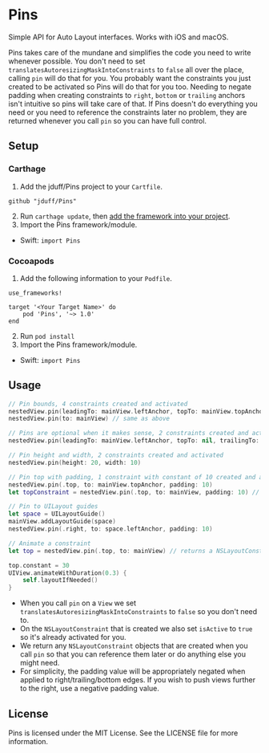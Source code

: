 # Pins
Simple API for Auto Layout interfaces. Works with iOS and macOS.

Pins takes care of the mundane and simplifies the code you need to write whenever possible. You don't need to set `translatesAutoresizingMaskIntoConstraints` to `false` all over the place, calling `pin` will do that for you. You probably want the constraints you just created to be activated so Pins will do that for you too. Needing to negate padding when creating constraints to `right`, `bottom` or `trailing` anchors isn't intuitive so pins will take care of that. If Pins doesn't do everything you need or you need to reference the constraints later no problem, they are returned whenever you call `pin` so you can have full control.

## Setup

### Carthage
1. Add the jduff/Pins project to your `Cartfile`.
```
github "jduff/Pins"
```
2. Run `carthage update`, then [add the framework into your project](https://github.com/Carthage/Carthage#adding-frameworks-to-an-application).
3. Import the Pins framework/module.
- Swift: `import Pins`

### Cocoapods
1. Add the following information to your `Podfile`.
```
use_frameworks!

target '<Your Target Name>' do
    pod 'Pins', '~> 1.0'
end
```
2. Run `pod install`
3. Import the Pins framework/module.
- Swift: `import Pins`

## Usage

``` swift
// Pin bounds, 4 constraints created and activated
nestedView.pin(leadingTo: mainView.leftAnchor, topTo: mainView.topAnchor, trailingTo: mainView.rightAnchor, bottomTo: mainView.bottomAnchor)
nestedView.pin(to: mainView) // same as above

// Pins are optional when it makes sense, 2 constraints created and activated
nestedView.pin(leadingTo: mainView.leftAnchor, topTo: nil, trailingTo: mainView.rightAnchor, bottomTo: nil)

// Pin height and width, 2 constraints created and activated
nestedView.pin(height: 20, width: 10)

// Pin top with padding, 1 constraint with constant of 10 created and activated
nestedView.pin(.top, to: mainView.topAnchor, padding: 10)
let topConstraint = nestedView.pin(.top, to: mainView, padding: 10) // same as above

// Pin to UILayout guides
let space = UILayoutGuide()
mainView.addLayoutGuide(space)
nestedView.pin(.right, to: space.leftAnchor, padding: 10)

// Animate a constraint
let top = nestedView.pin(.top, to: mainView) // returns a NSLayoutConstraint that you can use later on

top.constant = 30
UIView.animateWithDuration(0.3) {
    self.layoutIfNeeded()
}
```

- When you call `pin` on a `View` we set `translatesAutoresizingMaskIntoConstraints` to `false` so you don't need to.
- On the `NSLayoutConstraint` that is created we also set `isActive` to `true` so it's already activated for you.
- We return any `NSLayoutConstraint` objects that are created when you call `pin` so that you can reference them later or do anything else you might need.
- For simplicity, the padding value will be appropriately negated when applied to right/trailing/bottom edges. If you wish to push views further to the right, use a negative padding value.

## License

Pins is licensed under the MIT License. See the LICENSE file for more information.
